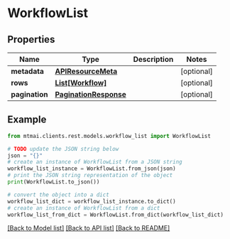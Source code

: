 # WorkflowList


## Properties

Name | Type | Description | Notes
------------ | ------------- | ------------- | -------------
**metadata** | [**APIResourceMeta**](APIResourceMeta.md) |  | [optional] 
**rows** | [**List[Workflow]**](Workflow.md) |  | [optional] 
**pagination** | [**PaginationResponse**](PaginationResponse.md) |  | [optional] 

## Example

```python
from mtmai.clients.rest.models.workflow_list import WorkflowList

# TODO update the JSON string below
json = "{}"
# create an instance of WorkflowList from a JSON string
workflow_list_instance = WorkflowList.from_json(json)
# print the JSON string representation of the object
print(WorkflowList.to_json())

# convert the object into a dict
workflow_list_dict = workflow_list_instance.to_dict()
# create an instance of WorkflowList from a dict
workflow_list_from_dict = WorkflowList.from_dict(workflow_list_dict)
```
[[Back to Model list]](../README.md#documentation-for-models) [[Back to API list]](../README.md#documentation-for-api-endpoints) [[Back to README]](../README.md)


